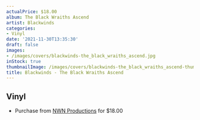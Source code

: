 ```yaml
---
actualPrice: $18.00
album: The Black Wraiths Ascend
artist: Blackwinds
categories:
- Vinyl
date: '2021-11-30T13:35:30'
draft: false
images:
- /images/covers/blackwinds-the_black_wraiths_ascend.jpg
inStock: true
thumbnailImage: /images/covers/blackwinds-the_black_wraiths_ascend-thumb.jpg
title: Blackwinds - The Black Wraiths Ascend
---
```


## Vinyl
* Purchase from [NWN Productions](http://shop.nwnprod.com/index.php?route=product/product&path=76&product_id=9423&sort=pd.name&order=ASC) for $18.00
